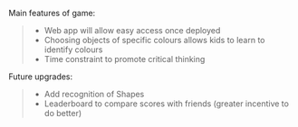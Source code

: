 
Main features of game:
> - Web app will allow easy access once deployed
> - Choosing objects of specific colours allows kids to learn to identify colours
> - Time constraint to promote critical thinking

Future upgrades:
> - Add recognition of Shapes
> - Leaderboard to compare scores with friends (greater incentive to do better)
>
